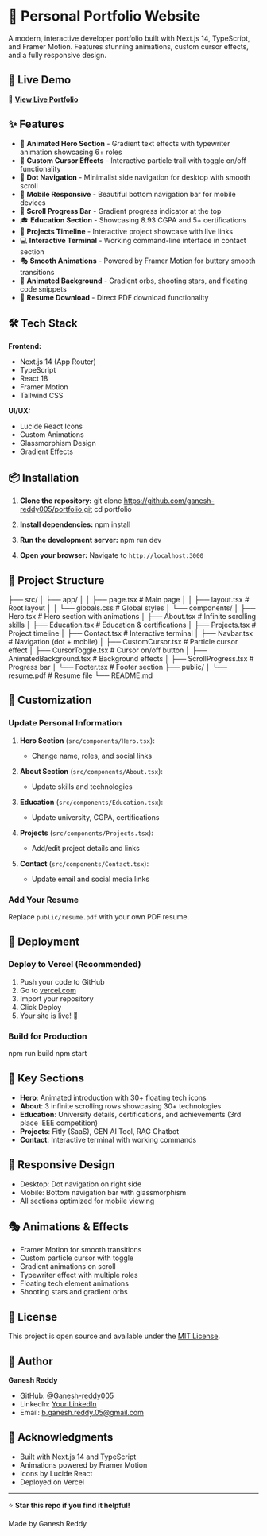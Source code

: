 # 🚀 Personal Portfolio Website

A modern, interactive developer portfolio built with Next.js 14, TypeScript, and Framer Motion. Features stunning animations, custom cursor effects, and a fully responsive design.

## 🌟 Live Demo

🔗 **[View Live Portfolio](https://ganeshreddy.vercel.app/)**

## ✨ Features

- 🎨 **Animated Hero Section** - Gradient text effects with typewriter animation showcasing 6+ roles
- 💫 **Custom Cursor Effects** - Interactive particle trail with toggle on/off functionality
- 🎯 **Dot Navigation** - Minimalist side navigation for desktop with smooth scroll
- 📱 **Mobile Responsive** - Beautiful bottom navigation bar for mobile devices
- 🌈 **Scroll Progress Bar** - Gradient progress indicator at the top
- 🎓 **Education Section** - Showcasing 8.93 CGPA and 5+ certifications
- 💼 **Projects Timeline** - Interactive project showcase with live links
- 💻 **Interactive Terminal** - Working command-line interface in contact section
- 🎭 **Smooth Animations** - Powered by Framer Motion for buttery smooth transitions
- 🌌 **Animated Background** - Gradient orbs, shooting stars, and floating code snippets
- 📄 **Resume Download** - Direct PDF download functionality

## 🛠️ Tech Stack

**Frontend:**
- Next.js 14 (App Router)
- TypeScript
- React 18
- Framer Motion
- Tailwind CSS

**UI/UX:**
- Lucide React Icons
- Custom Animations
- Glassmorphism Design
- Gradient Effects

## 📦 Installation

1. **Clone the repository:**
git clone https://github.com/ganesh-reddy005/portfolio.git
cd portfolio

2. **Install dependencies:**
npm install

3. **Run the development server:**
npm run dev

4. **Open your browser:**
Navigate to `http://localhost:3000`

## 📁 Project Structure

├── src/
│ ├── app/
│ │ ├── page.tsx # Main page
│ │ ├── layout.tsx # Root layout
│ │ └── globals.css # Global styles
│ └── components/
│ ├── Hero.tsx # Hero section with animations
│ ├── About.tsx # Infinite scrolling skills
│ ├── Education.tsx # Education & certifications
│ ├── Projects.tsx # Project timeline
│ ├── Contact.tsx # Interactive terminal
│ ├── Navbar.tsx # Navigation (dot + mobile)
│ ├── CustomCursor.tsx # Particle cursor effect
│ ├── CursorToggle.tsx # Cursor on/off button
│ ├── AnimatedBackground.tsx # Background effects
│ ├── ScrollProgress.tsx # Progress bar
│ └── Footer.tsx # Footer section
├── public/
│ └── resume.pdf # Resume file
└── README.md


## 🎨 Customization

### Update Personal Information

1. **Hero Section** (`src/components/Hero.tsx`):
   - Change name, roles, and social links

2. **About Section** (`src/components/About.tsx`):
   - Update skills and technologies

3. **Education** (`src/components/Education.tsx`):
   - Update university, CGPA, certifications

4. **Projects** (`src/components/Projects.tsx`):
   - Add/edit project details and links

5. **Contact** (`src/components/Contact.tsx`):
   - Update email and social media links

### Add Your Resume

Replace `public/resume.pdf` with your own PDF resume.

## 🚀 Deployment

### Deploy to Vercel (Recommended)

1. Push your code to GitHub
2. Go to [vercel.com](https://vercel.com)
3. Import your repository
4. Click Deploy
5. Your site is live! 🎉

### Build for Production
npm run build
npm start


## 🎯 Key Sections

- **Hero**: Animated introduction with 30+ floating tech icons
- **About**: 3 infinite scrolling rows showcasing 30+ technologies
- **Education**: University details, certifications, and achievements (3rd place IEEE competition)
- **Projects**: Fitly (SaaS), GEN AI Tool, RAG Chatbot
- **Contact**: Interactive terminal with working commands

## 📱 Responsive Design

- Desktop: Dot navigation on right side
- Mobile: Bottom navigation bar with glassmorphism
- All sections optimized for mobile viewing

## 🎭 Animations & Effects

- Framer Motion for smooth transitions
- Custom particle cursor with toggle
- Gradient animations on scroll
- Typewriter effect with multiple roles
- Floating tech element animations
- Shooting stars and gradient orbs

## 📄 License

This project is open source and available under the [MIT License](LICENSE).

## 👤 Author

**Ganesh Reddy**

- GitHub: [@Ganesh-reddy005](https://github.com/Ganesh-reddy005)
- LinkedIn: [Your LinkedIn](https://www.linkedin.com/in/ganesh-reddy-23724b296/)
- Email: b.ganesh.reddy.05@gmail.com

## 🙏 Acknowledgments

- Built with Next.js 14 and TypeScript
- Animations powered by Framer Motion
- Icons by Lucide React
- Deployed on Vercel

---

⭐ **Star this repo if you find it helpful!**

Made by Ganesh Reddy
